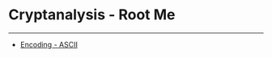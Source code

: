 # Cryptanalysis - Root Me
------------------------------
* [Encoding - ASCII](./Encoding-ASCII/README.md)